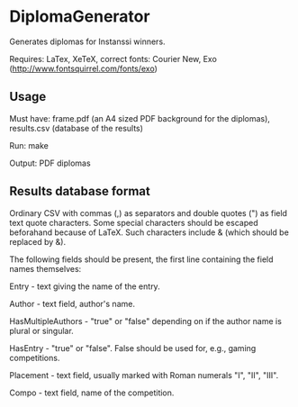 DiplomaGenerator
================

Generates diplomas for Instanssi winners.

Requires: LaTex, XeTeX, correct fonts: Courier New, Exo (http://www.fontsquirrel.com/fonts/exo)

Usage
-----

Must have: frame.pdf (an A4 sized PDF background for the diplomas), results.csv (database of the results)

Run: make

Output: PDF diplomas

Results database format
-----------------------

Ordinary CSV with commas (,) as separators and double quotes (") as field text quote characters. Some special characters should be escaped beforahand because of LaTeX. Such characters include & (which should be replaced by \&). 

The following fields should be present, the first line containing the field names themselves: 

Entry - text giving the name of the entry.

Author - text field, author's name. 

HasMultipleAuthors - "true" or "false" depending on if the author name is plural or singular. 

HasEntry - "true" or "false". False should be used for, e.g., gaming competitions. 

Placement - text field, usually marked with Roman numerals "I", "II", "III".

Compo - text field, name of the competition.

